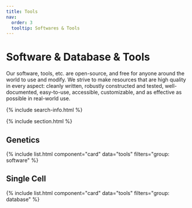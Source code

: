 ```yaml
---
title: Tools
nav:
  order: 3
  tooltip: Softwares & Tools
---
```


# <i class="fas fa-tools"></i>Software & Database & Tools

Our software, tools, etc. are open-source, and free for anyone around the world to use and modify. We strive to make resources that are high quality in every aspect: cleanly written, robustly constructed and tested, well-documented, easy-to-use, accessible, customizable, and as effective as possible in real-world use.

{% include search-info.html %}

{% include section.html %}

## Genetics

{% include list.html component="card" data="tools" filters="group: software" %}

## Single Cell

{% include list.html component="card" data="tools" filters="group: database" %}
